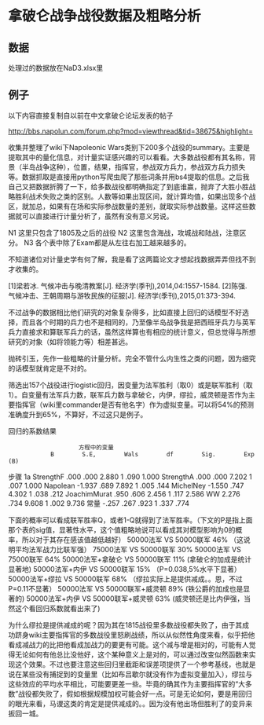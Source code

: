 # 拿破仑战争战役数据及粗略分析

## 数据

处理过的数据放在NaD3.xlsx里

## 例子

以下内容直接复制自以前在中文拿破仑论坛发表的帖子

http://bbs.napolun.com/forum.php?mod=viewthread&tid=38675&highlight=

收集并整理了wiki下Napoleonic Wars类别下200多个战役的summary。主要是提取其中的量化信息，对计量实证感兴趣的可以看看。大多数战役都有其名称，背景（半岛战争这种），位置，结果，指挥官，参战双方兵力，参战双方兵力损失等。数据抓取是直接用python写爬虫爬了那些词条并用bs4提取的信息。之后我自己又把数据折腾了一下，给多数战役都明确指定了到底谁赢，抛弃了大胜小胜战略胜利战术失败之类的区别。人数等如果出现区间，就计算均值，如果出现多个战区，就加总，如果有在场和实际参战数量的差别，就取实际参战数量。这样这些数据就可以直接进行计量分析了，虽然有没有意义另说。

N1 这里只包含了1805及之后的战役
N2 这里包含海战，攻城战和陆战，注意区分。
N3 各个表中除了Exam都是从左往右加工越来越多的。

不知道诸位对计量史学有何了解，我是看了这两篇论文才想起找数据弄弄但找不到才收集的。

[1]梁若冰. 气候冲击与晚清教案[J]. 经济学(季刊),2014,04:1557-1584.
[2]陈强. 气候冲击、王朝周期与游牧民族的征服[J]. 经济学(季刊),2015,01:373-394.

不过战争的数据相比他们研究的对象复杂得多，比如直接上回归的话模型不好选择，而且各个时期的兵力也不是相同的，乃至像半岛战争我是把西班牙兵力与英军兵力直接求和算联军兵力的话，虽然这样算也有相应的统计意义，但总觉得与所想研究的对象（如将领能力等）相差甚远。

抛砖引玉，先作一些粗略的计量分析。完全不管什么内生性之类的问题，因为细究的话模型就肯定是不对的。

筛选出157个战役进行logistic回归，因变量为法军胜利（取0）或是联军胜利（取1）。自变量有法军兵力数，联军兵力数与拿破仑，内伊，缪拉，威灵顿是否作为主要指挥官（wiki里commander是否有他名字）作为虚拟变量。可以将54%的预测准确度升到65%，不算好，不过这只是例子。

回归的系数结果

                        方程中的变量
                B        S.E,        Wals        df        Sig.        Exp (B)
步骤 1a        StrengthF        .000        .000        2.880        1        .090        1.000
        StrengthA        .000        .000        7.202        1        .007        1.000
        Napolean        -1.937        .689        7.892        1        .005        .144
        MichelNey        -1.550        .747        4.302        1        .038        .212
        JoachimMurat        .950        .606        2.456        1        .117        2.586
        WW        2.276        .734        9.608        1        .002        9.736
        常量        -.257        .267        .923        1        .337        .774

下面的概率可以看成联军胜率Q，或者1-Q就得到了法军胜率。（下文的P是指上面那个表的sig值，显著性水平，这个值粗略地说可以看成其对模型影响为0的概率，所以对于其存在感该值越低越好）
50000法军 VS 50000联军 46% （这说明平均法军战力比联军强）
75000法军 VS 50000联军 30%
50000法军 VS 75000联军 64%
50000法军+拿破仑 VS 50000联军 11% (拿破仑的加成是统计显著地)
50000法军+内伊 VS 50000联军 15% （P=0.038,5%水平下显著）
50000法军+缪拉 VS 50000联军 68% （缪拉实际上是提供减成。。恩，不过P=0.11不显著）
50000法军 VS 50000联军+威灵顿 89% (铁公爵的加成也是显著的)
50000法军+内伊 VS 50000联军+威灵顿 63% (威灵顿还是比内伊强，当然这个看回归系数就看出来了)

为什么缪拉是提供减成的呢？因为其在1815战役里多数战役都失败了，由于其成功跻身wiki主要指挥官的多数战役里怒刷战绩，所以从似然性角度来看，似乎把他看成减战力的比把他看成加战力的要更有可能。这个减与增是相对的，可能有人觉得无论如何有他总比没他好，这个某种意义上是对的，可以通过改变似然函数来实现这个效果。不过也要注意这些回归里截距和误差项提供了一个参考基线，也就是说在某些没有捕捉到的变量里（比如布吕歇尔就没有作为虚拟变量加入），缪拉与这些效应的平均水平相比，可能要更差一些。毕竟的确其作为主要指挥官的“大多数”战役都失败了，假如根据规模加权可能会好一点。可是无论如何，要是用回归的眼光来看，马谡这类的肯定是提供减成的。。因为没有他出场但胜利了的变异来扳回一城。
